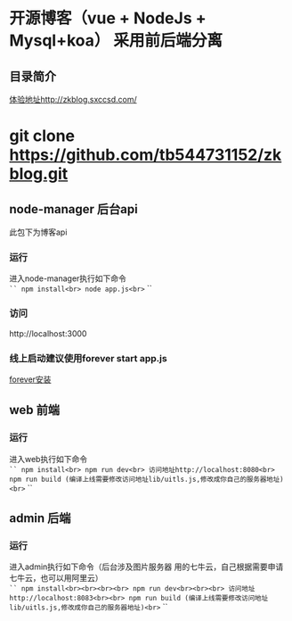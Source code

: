 开源博客（vue + NodeJs + Mysql+koa） 采用前后端分离
==== 
目录简介 
-------
[体验地址http://zkblog.sxccsd.com/](http://zkblog.sxccsd.com/) 
 
# git clone https://github.com/tb544731152/zkblog.git
## node-manager 后台api
  此包下为博客api
  ### 运行 
  进入node-manager执行如下命令<br>
  ` ``
  npm install<br>
  node app.js<br>
  ` ``
  ### 访问
  http://localhost:3000<br>
  ### 线上启动建议使用forever start app.js
  [forever安装](https://blog.csdn.net/u013891584/article/details/102563658) 
## web 前端
  ### 运行 
  进入web执行如下命令<br>
  ` ``
  npm install<br>
  npm run dev<br>
  访问地址http://localhost:8080<br>
  npm run build (编译上线需要修改访问地址lib/uitls.js,修改成你自己的服务器地址)<br>
  ` ``
## admin 后端

### 运行 
  进入admin执行如下命令（后台涉及图片服务器 用的七牛云，自己根据需要申请七牛云，也可以用阿里云）<br>
  ` ``
  npm install<br><br><br><br>
  npm run dev<br><br><br>
  访问地址http://localhost:8083<br><br>
  npm run build (编译上线需要修改访问地址lib/uitls.js,修改成你自己的服务器地址)<br>
  ` ``

